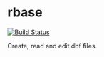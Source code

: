 rbase
=====

[![Build Status](https://travis-ci.org/cybrilla/rbase.svg?branch=master)](https://travis-ci.org/cybrilla/rbase)

Create, read and edit dbf files.
